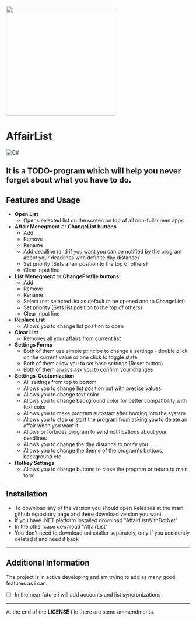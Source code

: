 <img src="https://i.postimg.cc/W3F1nRj5/Affair-List-Logo.png" width="300" height="300">

# AffairList

![C#](https://img.shields.io/badge/.NET-purple)

## It is a TODO-program which will help you never forget about what you have to do.

## Features and Usage
  * __Open List__
    * Opens selected list on the screen on top of all non-fullscreen apps
  * __Affair Menegment__ or __ChangeList buttons__
    * Add
    * Remove
    * Rename
    * Add deadline (and if you want you can be notified by the program about your deadlines with definite day distance)
    * Set priority (Sets affair position to the top of others)
    * Clear input line
  * __List Menegment__ or __ChangeProfile buttons__
    * Add
    * Remove
    * Rename
    * Select (set selected list as default to be opened and to ChangeList)
    * Set priority (Sets list position to the top of others)
    * Clear input line
  * __Replace List__ 
    * Allows you to change list position to open
  * __Clear List__
    * Removes all your affairs from current list
  * __Settings Forms__
    * Both of them use simple principe to change a settings - double click on the current value or one click to toggle state
    * Both of them allow you to set base settings (Reset button)
    * Both of them always ask you to confirm your changes
  * __Settings-Customization__
    * All settings from top to bottom
    * Allows you to change list position but with precise values
    * Allows you to change text color
    * Allows you to change background color for better compatibility with text color
    * Allows you to make program autostart after booting into the system
    * Allows you to stop or start the program from asking you to delete an affair when you want it
    * Allows or forbides program to send notifications about your deadlines
    * Allows you to change the day distance to notify you
    * Allows you to change the theme of the program's buttons, background etc.
  * __Hotkey Settings__
    * Allows you to change buttons to close the program or return to main form

## Installation
  * To download any of the version you should open Releases at the main github repository page and there download version you want
  * If you have .NET platform installed download "AffairListWithDotNet"
  * In the other case download "AffairList"
  * You don't need to download uninstaller separately, only if you accidently deleted it and need it back
___
## Additional Information

The project is in active developing and am trying to add as many good features as i can.
- [ ] In the near future i will add accounts and list syncronizations
___
At the end of the __LICENSE__ file there are some ammendments.
